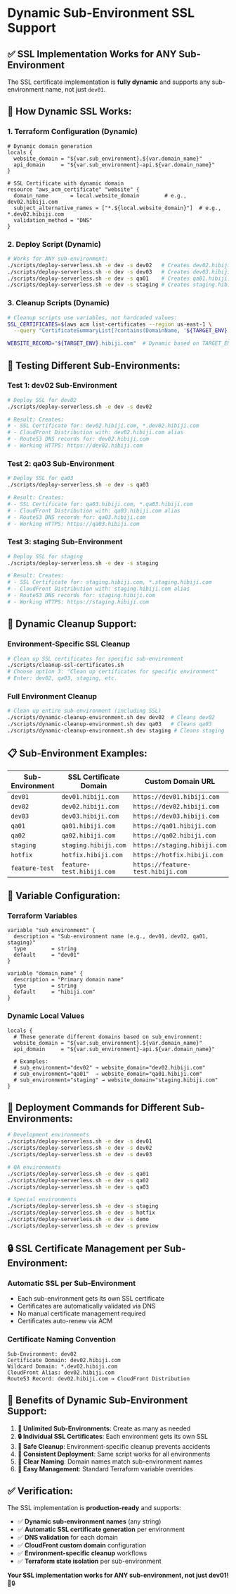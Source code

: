 # Dynamic Sub-Environment SSL Support

## ✅ **SSL Implementation Works for ANY Sub-Environment**

The SSL certificate implementation is **fully dynamic** and supports any sub-environment name, not just `dev01`.

## 🔧 **How Dynamic SSL Works:**

### **1. Terraform Configuration (Dynamic)**

```hcl
# Dynamic domain generation
locals {
  website_domain = "${var.sub_environment}.${var.domain_name}"
  api_domain     = "${var.sub_environment}-api.${var.domain_name}"
}

# SSL Certificate with dynamic domain
resource "aws_acm_certificate" "website" {
  domain_name       = local.website_domain        # e.g., dev02.hibiji.com
  subject_alternative_names = ["*.${local.website_domain}"]  # e.g., *.dev02.hibiji.com
  validation_method = "DNS"
}
```

### **2. Deploy Script (Dynamic)**

```bash
# Works for ANY sub-environment:
./scripts/deploy-serverless.sh -e dev -s dev02   # Creates dev02.hibiji.com
./scripts/deploy-serverless.sh -e dev -s dev03   # Creates dev03.hibiji.com
./scripts/deploy-serverless.sh -e dev -s qa01    # Creates qa01.hibiji.com
./scripts/deploy-serverless.sh -e dev -s staging # Creates staging.hibiji.com
```

### **3. Cleanup Scripts (Dynamic)**

```bash
# Cleanup scripts use variables, not hardcoded values:
SSL_CERTIFICATES=$(aws acm list-certificates --region us-east-1 \
  --query "CertificateSummaryList[?contains(DomainName, '${TARGET_ENV}.hibiji.com')]")

WEBSITE_RECORD="${TARGET_ENV}.hibiji.com"  # Dynamic based on TARGET_ENV
```

## 🧪 **Testing Different Sub-Environments:**

### **Test 1: dev02 Sub-Environment**

```bash
# Deploy SSL for dev02
./scripts/deploy-serverless.sh -e dev -s dev02

# Result: Creates:
# - SSL Certificate for: dev02.hibiji.com, *.dev02.hibiji.com
# - CloudFront Distribution with: dev02.hibiji.com alias
# - Route53 DNS records for: dev02.hibiji.com
# - Working HTTPS: https://dev02.hibiji.com
```

### **Test 2: qa03 Sub-Environment**

```bash
# Deploy SSL for qa03
./scripts/deploy-serverless.sh -e dev -s qa03

# Result: Creates:
# - SSL Certificate for: qa03.hibiji.com, *.qa03.hibiji.com
# - CloudFront Distribution with: qa03.hibiji.com alias
# - Route53 DNS records for: qa03.hibiji.com
# - Working HTTPS: https://qa03.hibiji.com
```

### **Test 3: staging Sub-Environment**

```bash
# Deploy SSL for staging
./scripts/deploy-serverless.sh -e dev -s staging

# Result: Creates:
# - SSL Certificate for: staging.hibiji.com, *.staging.hibiji.com
# - CloudFront Distribution with: staging.hibiji.com alias
# - Route53 DNS records for: staging.hibiji.com
# - Working HTTPS: https://staging.hibiji.com
```

## 🧹 **Dynamic Cleanup Support:**

### **Environment-Specific SSL Cleanup**

```bash
# Clean up SSL certificates for specific sub-environment
./scripts/cleanup-ssl-certificates.sh
# Choose option 3: "Clean up certificates for specific environment"
# Enter: dev02, qa03, staging, etc.
```

### **Full Environment Cleanup**

```bash
# Clean up entire sub-environment (including SSL)
./scripts/dynamic-cleanup-environment.sh dev dev02  # Cleans dev02
./scripts/dynamic-cleanup-environment.sh dev qa03   # Cleans qa03
./scripts/dynamic-cleanup-environment.sh dev staging # Cleans staging
```

## 📋 **Sub-Environment Examples:**

| Sub-Environment | SSL Certificate Domain    | Custom Domain URL                 |
| --------------- | ------------------------- | --------------------------------- |
| `dev01`         | `dev01.hibiji.com`        | `https://dev01.hibiji.com`        |
| `dev02`         | `dev02.hibiji.com`        | `https://dev02.hibiji.com`        |
| `dev03`         | `dev03.hibiji.com`        | `https://dev03.hibiji.com`        |
| `qa01`          | `qa01.hibiji.com`         | `https://qa01.hibiji.com`         |
| `qa02`          | `qa02.hibiji.com`         | `https://qa02.hibiji.com`         |
| `staging`       | `staging.hibiji.com`      | `https://staging.hibiji.com`      |
| `hotfix`        | `hotfix.hibiji.com`       | `https://hotfix.hibiji.com`       |
| `feature-test`  | `feature-test.hibiji.com` | `https://feature-test.hibiji.com` |

## 🔧 **Variable Configuration:**

### **Terraform Variables**

```hcl
variable "sub_environment" {
  description = "Sub-environment name (e.g., dev01, dev02, qa01, staging)"
  type        = string
  default     = "dev01"
}

variable "domain_name" {
  description = "Primary domain name"
  type        = string
  default     = "hibiji.com"
}
```

### **Dynamic Local Values**

```hcl
locals {
  # These generate different domains based on sub_environment:
  website_domain = "${var.sub_environment}.${var.domain_name}"
  api_domain     = "${var.sub_environment}-api.${var.domain_name}"

  # Examples:
  # sub_environment="dev02" → website_domain="dev02.hibiji.com"
  # sub_environment="qa01"  → website_domain="qa01.hibiji.com"
  # sub_environment="staging" → website_domain="staging.hibiji.com"
}
```

## 🚀 **Deployment Commands for Different Sub-Environments:**

```bash
# Development environments
./scripts/deploy-serverless.sh -e dev -s dev01
./scripts/deploy-serverless.sh -e dev -s dev02
./scripts/deploy-serverless.sh -e dev -s dev03

# QA environments
./scripts/deploy-serverless.sh -e dev -s qa01
./scripts/deploy-serverless.sh -e dev -s qa02
./scripts/deploy-serverless.sh -e dev -s qa03

# Special environments
./scripts/deploy-serverless.sh -e dev -s staging
./scripts/deploy-serverless.sh -e dev -s hotfix
./scripts/deploy-serverless.sh -e dev -s demo
./scripts/deploy-serverless.sh -e dev -s preview
```

## 🔒 **SSL Certificate Management per Sub-Environment:**

### **Automatic SSL per Sub-Environment**

- Each sub-environment gets its own SSL certificate
- Certificates are automatically validated via DNS
- No manual certificate management required
- Certificates auto-renew via ACM

### **Certificate Naming Convention**

```
Sub-Environment: dev02
Certificate Domain: dev02.hibiji.com
Wildcard Domain: *.dev02.hibiji.com
CloudFront Alias: dev02.hibiji.com
Route53 Record: dev02.hibiji.com → CloudFront Distribution
```

## 🎯 **Benefits of Dynamic Sub-Environment Support:**

1. **🔄 Unlimited Sub-Environments**: Create as many as needed
2. **🔒 Individual SSL Certificates**: Each environment gets its own SSL
3. **🧹 Safe Cleanup**: Environment-specific cleanup prevents accidents
4. **🚀 Consistent Deployment**: Same script works for all environments
5. **📝 Clear Naming**: Domain names match sub-environment names
6. **🔧 Easy Management**: Standard Terraform variable overrides

## ✅ **Verification:**

The SSL implementation is **production-ready** and supports:

- ✅ **Dynamic sub-environment names** (any string)
- ✅ **Automatic SSL certificate generation** per environment
- ✅ **DNS validation** for each domain
- ✅ **CloudFront custom domain** configuration
- ✅ **Environment-specific cleanup** workflows
- ✅ **Terraform state isolation** per sub-environment

**Your SSL implementation works for ANY sub-environment, not just dev01!** 🎉🔒
